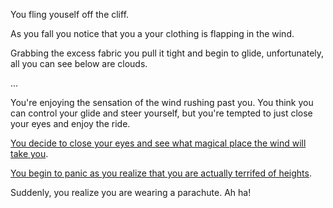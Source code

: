 You fling youself off the cliff.

As you fall you notice that you a your clothing is flapping in the wind.

Grabbing the excess fabric you pull it tight and begin to glide, unfortunately, all you can see below are clouds.

...

You're enjoying the sensation of the wind rushing past you.  You think you can control your 
glide and steer yourself, but you're tempted to just close your eyes and enjoy the ride.

[You decide to close your eyes and see what magical place the wind will take you](close-eyes/close-eyes.md).

[You begin to panic as you realize that you are actually terrifed of heights](panic/panic.md).

Suddenly, you realize you are wearing a parachute. Ah ha!